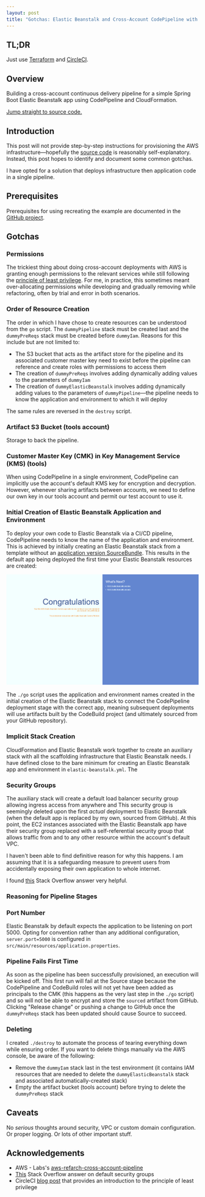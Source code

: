 ```yaml
---
layout: post
title: "Gotchas: Elastic Beanstalk and Cross-Account CodePipeline with CloudFormation"
---
```

## TL;DR

Just use [Terraform](https://www.terraform.io) and [CircleCI](https://circleci.com).

## Overview

Building a cross-account continuous delivery pipeline for a simple Spring Boot Elastic Beanstalk app using CodePipeline 
and CloudFormation.

[Jump straight to source code.](https://github.com/blairnangle/example-elastic-beanstalk-cross-account-codepipeline-cloudformation)

## Introduction

This post will not provide step-by-step instructions for provisioning the AWS infrastructure—hopefully the 
[source code](https://github.com/blairnangle/example-elastic-beanstalk-cross-account-codepipeline-cloudformation) is reasonably self-explanatory. Instead, this post hopes to identify and document some common
gotchas.

I have opted for a solution that deploys infrastructure then application code in a single pipeline.

## Prerequisites

Prerequisites for using recreating the example are documented in the [GitHub project](https://github.com/blairnangle/example-elastic-beanstalk-cross-account-codepipeline-cloudformation).

## Gotchas

### Permissions

The trickiest thing about doing cross-account deployments with AWS is granting enough permissions to the relevant 
services while still following the [principle of least privilege](https://circleci.com/blog/minimize-risk-using-the-principle-of-least-privilege-and-aws-iam-permissions/). 
For me, in practice, this sometimes meant over-allocating permissions while developing and gradually removing while 
refactoring, often by trial and error in both scenarios.

### Order of Resource Creation

The order in which I have chose to create resources can be understood from the `go` script. The `dummyPipeline` stack 
must be created last and the `dummyPreReqs` stack must be created before `dummyIam`. Reasons for this include but are not
limited to:

* The S3 bucket that acts as the artifact store for the pipeline and its associated customer master key need to exist
before the pipeline can reference and create roles with permissions to access them
* The creation of `dummyPreReqs` involves adding dynamically adding values to the parameters of `dummyIam`
* The creation of `dummyElasticBeanstalk` involves adding dynamically adding values to the parameters of 
`dummyPipeline`—the pipeline needs to know the application and environment to which it will deploy

The same rules are reversed in the `destroy` script.

### Artifact S3 Bucket (tools account)

Storage to back the pipeline.

### Customer Master Key (CMK) in Key Management Service (KMS) (tools)

When using CodePipeline in a single environment, CodePipeline can implicitly use the account's default KMS key for 
encryption and decryption. However, whenever sharing artifacts between accounts, we need to define our own key in our 
tools account and permit our test account to use it.

### Initial Creation of Elastic Beanstalk Application and Environment

To deploy your own code to Elastic Beanstalk via a CI/CD pipeline, CodePipeline needs to know the name of the 
application and environment. This is achieved by initially creating an Elastic Beanstalk stack from a template 
without an [application version SourceBundle](https://docs.aws.amazon.com/AWSCloudFormation/latest/UserGuide/aws-properties-beanstalk-sourcebundle.html).
This results in the default app being deployed the first time your Elastic Beanstalk resources are created:

![Default Elastic Beanstalk Application](/assets/2020-05-10-gotchas-elastic-beanstalk-cross-account-cloudformation-codepipeline/elastic-beanstalk-default.png)

The `./go` script uses the application and environment names created in the initial creation of the Elastic Beanstalk 
stack to connect the CodePipeline deployment stage with the correct app, meaning subsequent deployments will use 
artifacts built by the CodeBuild project (and ultimately sourced from your GitHub repository).

### Implicit Stack Creation

CloudFormation and Elastic Beanstalk work together to create an auxiliary stack with all the scaffolding infrastructure 
that Elastic Beanstalk needs. I have defined close to the bare minimum for creating an Elastic Beanstalk app and 
environment in `elastic-beanstalk.yml`. The  

### Security Groups

The auxiliary stack will create a default load balancer security group allowing ingress access from anywhere and  This
security group is seemingly deleted upon the first *actual* deployment to Elastic Beanstalk (when the default app is 
replaced by my own, sourced from GitHub). At this point, the EC2 instances associated with the Elastic Beanstalk app 
have their security group replaced with a self-referential security group that allows traffic from and to any other 
resource within the account's default VPC.

I haven't been able to find definitive reason for why this happens. I am assuming that it is a safeguarding measure 
to prevent users from accidentally exposing their own application to whole internet.

I found [this](https://stackoverflow.com/a/28384498/4304123) Stack Overflow answer very helpful.

### Reasoning for Pipeline Stages

### Port Number

Elastic Beanstalk by default expects the application to be listening on port 5000. Opting for convention rather 
than any additional configuration, `server.port=5000` is configured in `src/main/resources/application.properties`.

### Pipeline Fails First Time

As soon as the pipeline has been successfully provisioned, an execution will be kicked off. This first run will fail at 
the Source stage because the CodePipeline and CodeBuild roles will not yet have been added as principals to the CMK 
(this happens as the very last step in the `./go` script) and so will not be able to encrypt and store the `sourced`
artifact from GitHub. Clicking "Release change" or pushing a change to GitHub once the `dummyPreReqs` stack has been 
updated should cause Source to succeed.

### Deleting

I created `./destroy` to automate the process of tearing everything down while ensuring order. If you want to delete
things manually via the AWS console, be aware of the following:

* Remove the `dummyIam` stack last in the test environment (it contains IAM resources that are needed to delete the 
`dummyElasticBeanstalk` stack and associated automatically-created stack)
* Empty the artifact bucket (tools account) before trying to delete the `dummyPreReqs` stack

## Caveats

No *serious* thoughts around security, VPC or custom domain configuration. Or proper logging. Or lots of other 
important stuff.

## Acknowledgements

* AWS - Labs's [aws-refarch-cross-account-pipeline](https://github.com/awslabs/aws-refarch-cross-account-pipeline)
* [This](https://stackoverflow.com/a/28384498/4304123)
Stack Overflow answer on default security groups
* CircleCI [blog post](https://circleci.com/blog/minimize-risk-using-the-principle-of-least-privilege-and-aws-iam-permissions/) 
that provides an introduction to the principle of least privilege
